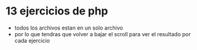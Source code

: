 # 13 ejercicios de php

- todos los archivos estan en un solo archivo
- por lo que tendras que volver a bajar el scroll para ver el resultado por cada ejercicio